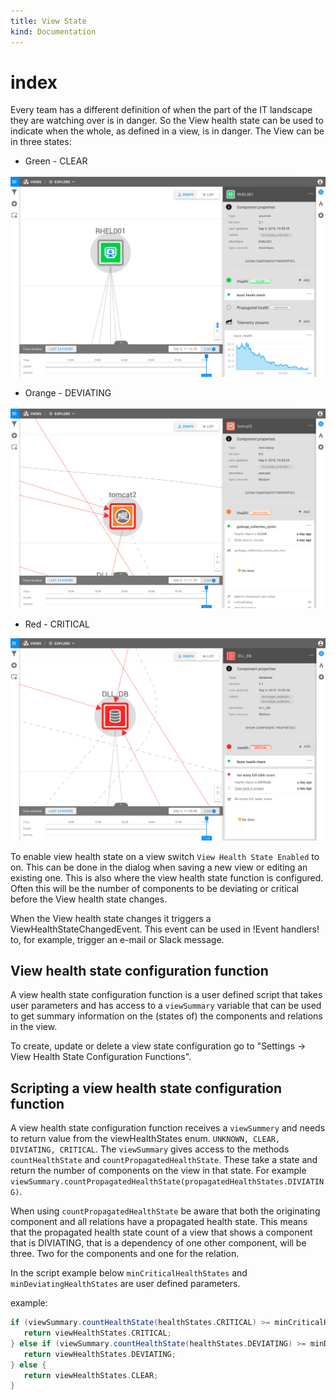 ```yaml
---
title: View State
kind: Documentation
---
```


# index

Every team has a different definition of when the part of the IT landscape they are watching over is in danger. So the View health state can be used to indicate when the whole, as defined in a view, is in danger. The View can be in three states:

* Green - CLEAR

![CLEAR](../../../.gitbook/assets/clear.png)

* Orange - DEVIATING

![DEVIATING](../../../.gitbook/assets/deviating.png)

* Red - CRITICAL

![CRITICAL](../../../.gitbook/assets/critical.png)

To enable view health state on a view switch `View Health State Enabled` to on. This can be done in the dialog when saving a new view or editing an existing one. This is also where the view health state function is configured. Often this will be the number of components to be deviating or critical before the View health state changes.

When the View health state changes it triggers a ViewHealthStateChangedEvent. This event can be used in !Event handlers! to, for example, trigger an e-mail or Slack message.

## View health state configuration function

A view health state configuration function is a user defined script that takes user parameters and has access to a `viewSummary` variable that can be used to get summary information on the \(states of\) the components and relations in the view.

To create, update or delete a view state configuration go to "Settings -&gt; View Health State Configuration Functions".

## Scripting a view health state configuration function

A view health state configuration function receives a `viewSummery` and needs to return value from the viewHealthStates enum. `UNKNOWN, CLEAR, DIVIATING, CRITICAL`. The `viewSummary` gives access to the methods `countHealthState` and `countPropagatedHealthState`. These take a state and return the number of components on the view in that state. For example `viewSummary.countPropagatedHealthState(propagatedHealthStates.DIVIATING)`.

When using `countPropagatedHealthState` be aware that both the originating component and all relations have a propagated health state. This means that the propagated health state count of a view that shows a component that is DIVIATING, that is a dependency of one other component, will be three. Two for the components and one for the relation.

In the script example below `minCriticalHealthStates` and `minDeviatingHealthStates` are user defined parameters.

example:

```groovy
if (viewSummary.countHealthState(healthStates.CRITICAL) >= minCriticalHealthStates) {
   return viewHealthStates.CRITICAL;
} else if (viewSummary.countHealthState(healthStates.DEVIATING) >= minDeviatingHealthStates) {
   return viewHealthStates.DEVIATING;
} else {
   return viewHealthStates.CLEAR;
}
```

